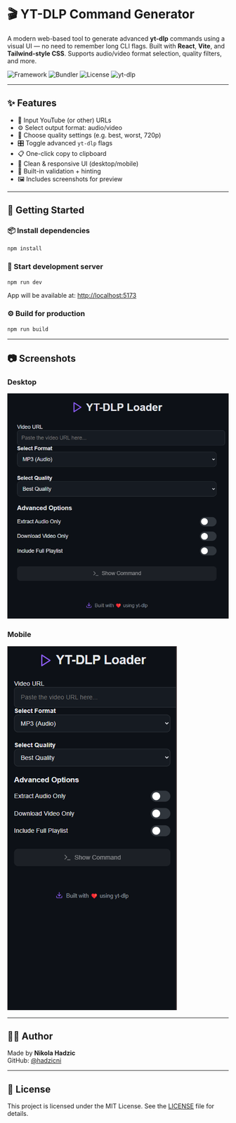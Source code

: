 # 🎬 YT-DLP Command Generator

A modern web-based tool to generate advanced **yt-dlp** commands using a visual UI — no need to remember long CLI flags. Built with **React**, **Vite**, and **Tailwind-style CSS**. Supports audio/video format selection, quality filters, and more.

![Framework](https://img.shields.io/badge/framework-React-blue?logo=react)
![Bundler](https://img.shields.io/badge/bundler-Vite-purple?logo=vite)
![License](https://img.shields.io/badge/license-Apache--2.0-blue)
![yt-dlp](https://img.shields.io/badge/yt--dlp-compatible-brightgreen)

---

## ✨ Features

- 🎥 Input YouTube (or other) URLs
- ⚙️ Select output format: audio/video
- 📐 Choose quality settings (e.g. best, worst, 720p)
- 🎛️ Toggle advanced `yt-dlp` flags
- 📋 One-click copy to clipboard
- 🧼 Clean & responsive UI (desktop/mobile)
- 🧠 Built-in validation + hinting
- 🖼️ Includes screenshots for preview

---

## 🚀 Getting Started

### 📦 Install dependencies

```bash
npm install
```

### 🧪 Start development server

```bash
npm run dev
```

App will be available at: [http://localhost:5173](http://localhost:5173)

### ⚙️ Build for production

```bash
npm run build
```

---

## 📷 Screenshots

### Desktop  
![Desktop UI](./screenshots/desktop.png)

### Mobile  
![Mobile UI](./screenshots/mobile.png)

---

## 👨‍💻 Author

Made by **Nikola Hadzic**  
GitHub: [@hadzicni](https://github.com/hadzicni)

---

## 📄 License

This project is licensed under the MIT License. See the [LICENSE](./LICENSE) file for details.
